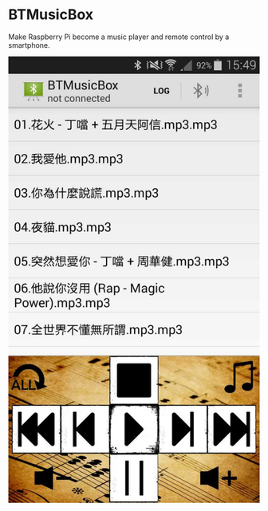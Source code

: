 # BTMusicBox
Make Raspberry Pi become a music player and remote control by a smartphone.

![screenshot](https://raw.githubusercontent.com/charles620016/BTMusicBox/master/screenshot.png)
